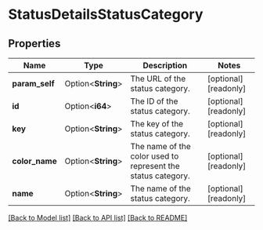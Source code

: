 # StatusDetailsStatusCategory

## Properties

Name | Type | Description | Notes
------------ | ------------- | ------------- | -------------
**param_self** | Option<**String**> | The URL of the status category. | [optional][readonly]
**id** | Option<**i64**> | The ID of the status category. | [optional][readonly]
**key** | Option<**String**> | The key of the status category. | [optional][readonly]
**color_name** | Option<**String**> | The name of the color used to represent the status category. | [optional][readonly]
**name** | Option<**String**> | The name of the status category. | [optional][readonly]

[[Back to Model list]](../README.md#documentation-for-models) [[Back to API list]](../README.md#documentation-for-api-endpoints) [[Back to README]](../README.md)


